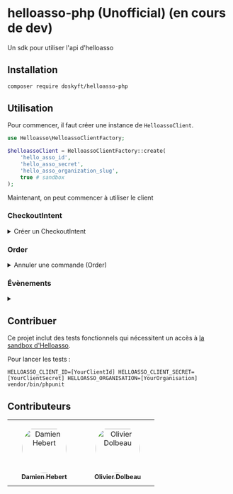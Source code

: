 # helloasso-php (Unofficial) (en cours de dev)

Un sdk pour utiliser l'api d'helloasso

## Installation

```bash
composer require doskyft/helloasso-php
```

## Utilisation

Pour commencer, il faut créer une instance de `HelloassoClient`.

```php
use Helloasso\HelloassoClientFactory;

$helloassoClient = HelloassoClientFactory::create(
    'hello_asso_id',
    'hello_asso_secret',
    'hello_asso_organization_slug',
    true # sandbox
);
```

Maintenant, on peut commencer à utiliser le client

### CheckoutIntent

<details>

<summary>Créer un CheckoutIntent</summary>

```php
use Helloasso\Models\Carts\CheckoutPayer;
use Helloasso\Models\Carts\InitCheckoutBody;

$checkoutIntent = (new InitCheckoutBody())
    ->setTotalAmount(1000)
    ->setInitialAmount(1000)
    ->setItemName('Un produit')
    ->setBackUrl('https://localhost/back')
    ->setErrorUrl('https://localhost/error')
    ->setReturnUrl('https://localhost/return')
    ->setPayer((new CheckoutPayer())
        ->setFirstName()
        ->setLastName()
        ->setEmail()
    )
    ->setMetadata([
        '' => '',
    ])
;

$helloassoClient->checkout->create($checkoutIntent);
```
[Voir la documentation](https://api.helloasso.com/v5/swagger/ui/index#/Checkout%20intents%20management/OrganizationCheckoutIntents_PostInitCheckout)
</details>

### Order

<details>

<summary>Annuler une commande (Order)</summary>

```php
$helloassoClient->order->cancel($orderId);
```
[Voir la documentation](https://dev.helloasso.com/reference/post_orders-orderid-cancel)
</details>

### Évènements

<details>

<summary></summary>

```php
use Helloasso\Models\Event;

$event = $helloassoClient->decodeEvent($rawEventReceivedFromHelloasso); // Returns an instance of Event
```
</details>

## Contribuer

Ce projet inclut des tests fonctionnels qui nécessitent un accès à [la sandbox d'Helloasso](https://www.helloasso-sandbox.com/).

Pour lancer les tests :

    HELLOASSO_CLIENT_ID=[YourClientId] HELLOASSO_CLIENT_SECRET=[YourClientSecret] HELLOASSO_ORGANISATION=[YourOrganisation] vendor/bin/phpunit

## Contributeurs

<table>
<tr>
    <td align="center" style="word-wrap: break-word; width: 150.0; height: 150.0">
        <a href="https://github.com/doskyft">
            <img
                src="https://avatars.githubusercontent.com/u/8113527?v=4"
                width="100"
                style="border-radius:50%;align-items:center;justify-content:center;overflow:hidden;padding-top:10px"
                alt="Damien Hebert"
            />
            <br />
            <sub style="font-size:14px"><b>Damien Hebert</b></sub>
        </a>
    </td>
    <td align="center" style="word-wrap: break-word; width: 150.0; height: 150.0">
        <a href="https://github.com/odolbeau">
            <img
                src="https://avatars.githubusercontent.com/u/680206?v=4"
                width="100"
                style="border-radius:50%;align-items:center;justify-content:center;overflow:hidden;padding-top:10px"
                alt="Olivier Dolbeau"
            />
            <br />
            <sub style="font-size:14px"><b>Olivier Dolbeau</b></sub>
        </a>
    </td>
</tr>
</table>
